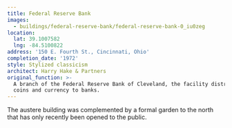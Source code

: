 ```yaml
---
title: Federal Reserve Bank
images:
  - buildings/federal-reserve-bank/federal-reserve-bank-0_iu0zeg
location:
  lat: 39.1007582
  lng: -84.5100822
address: '150 E. Fourth St., Cincinnati, Ohio'
completion_date: '1972'
style: Stylized classicism
architect: Harry Hake & Partners
original_function: >-
  A branch of the Federal Reserve Bank of Cleveland, the facility distributes
  coins and currency to banks.
---
```


The austere building was complemented by a formal garden to the north that has only recently been opened to the public.
